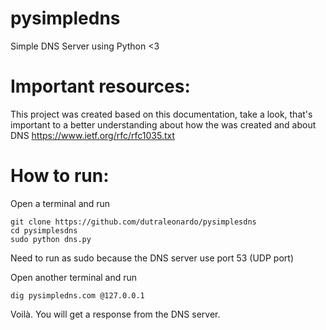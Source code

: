 # pysimpledns
Simple DNS Server using Python <3

# Important resources:
This project was created based on this documentation, take a look, that's important to a better understanding about how the was created and about DNS
https://www.ietf.org/rfc/rfc1035.txt

# How to run:
Open a terminal and run
```
git clone https://github.com/dutraleonardo/pysimplesdns
cd pysimplesdns
sudo python dns.py
```
Need to run as sudo because the DNS server use port 53 (UDP port)

Open another terminal and run

```
dig pysimpledns.com @127.0.0.1
```

Voilà.
You will get a response from the DNS server.
